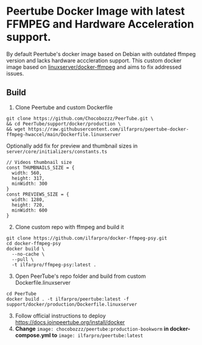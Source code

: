 # Peertube Docker Image with latest FFMPEG and Hardware Acceleration support.

By default Peertube's docker image based on Debian with outdated ffmpeg version and lacks hardware acccleration support.
This custom docker image based on [linuxserver/docker-ffmpeg](https://github.com/linuxserver/docker-ffmpeg) and aims to fix addressed issues.

## Build

1. Clone Peertube and custom Dockerfile
```
git clone https://github.com/Chocobozzz/PeerTube.git \
&& cd PeerTube/support/docker/production \
&& wget https://raw.githubusercontent.com/ilfarpro/peertube-docker-ffmpeg-hwaccel/main/Dockerfile.linuxserver
```

Optionally add fix for preview and thumbnail sizes in
`server/core/initializers/constants.ts`
```
// Videos thumbnail size
const THUMBNAILS_SIZE = {
  width: 560,
  height: 317,
  minWidth: 300
}
const PREVIEWS_SIZE = {
  width: 1280,
  height: 720,
  minWidth: 600
}
```

2. Clone custom repo with ffmpeg and build it
```
git clone https://github.com/ilfarpro/docker-ffmpeg-psy.git
cd docker-ffmpeg-psy
docker build \
  --no-cache \
  --pull \
  -t ilfarpro/ffmpeg-psy:latest .
``` 
3. Open PeerTube's repo folder and build from custom Dockerfile.linuxserver
```
cd PeerTube
docker build . -t ilfarpro/peertube:latest -f support/docker/production/Dockerfile.linuxserver
```

3. Follow official instructions to deploy https://docs.joinpeertube.org/install/docker
4. **Change** `image: chocobozzz/peertube:production-bookworm` **in docker-compose.yml to** `image: ilfarpro/peertube:latest`

